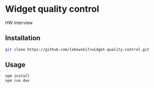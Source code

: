 # Widget quality control

HW interview

## Installation

```bash
git clone https://github.com/lebowski7/widget-quality-control.git
```

## Usage

```bash
npm install
npm run dev
```
